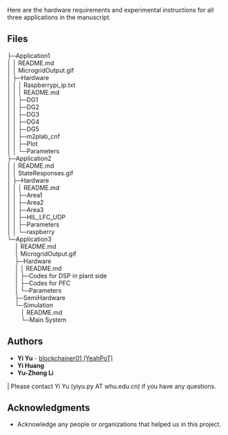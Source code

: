 

Here are the hardware requirements and experimental instructions for all three applications in the manuscript.

## Files

├─Application1  
│  │  README.md  
│  │ MicrogridOutput.gif  
│  ├─Hardware  
│  │  │  Raspberrypi_ip.txt  
│  │  │  README.md  
│  │  ├─DG1  
│  │  ├─DG2  
│  │  ├─DG3  
│  │  ├─DG4  
│  │  ├─DG5  
│  │  ├─m2plab_cnf  
│  │  ├─Plot    
│  │  └─Parameters  
├─Application2  
│  │ README.md   
│  │ StateResponses.gif  
│  ├─Hardware  
│  │  │  README.md  
│  │  ├─Area1  
│  │  ├─Area2  
│  │  ├─Area3  
│  │  ├─HIL_LFC_UDP  
│  │  ├─Parameters  
│  │  └─raspberry  
└─Application3  
&emsp;&nbsp;│ README.md   
&emsp;&nbsp;│ MicrogridOutput.gif   
&emsp;&nbsp;├─Hardware  
&emsp;   │ │  README.md  
&emsp;   │ ├─Codes for DSP in plant side  
&emsp;   │ ├─Codes for PFC  
&emsp;   │  └─Parameters  
&emsp;   ├─SemiHardware  
&emsp;   └─Simulation  
&emsp;    &emsp;│  README.md  
&emsp;    &emsp;└─Main System  

        
## Authors

* **Yi Yu** - [blockchainer01 (YeahPoT) ](https://github.com/blockchainer01)
* **Yi Huang**
* **Yu-Zhong Li**

| Please contact Yi Yu (yiyu.py AT whu.edu.cn) if you have any questions.


## Acknowledgments

 * Acknowledge any people or organizations that helped us in this project. 

